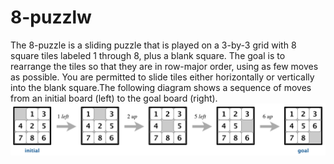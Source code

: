 # 8-puzzlw
The 8-puzzle is a sliding puzzle that is played on a 3-by-3 grid with 8 square tiles labeled 1 through 8, plus a blank square. The goal is to rearrange the tiles so that they are in row-major order, using as few moves as possible. You are permitted to slide tiles either horizontally or vertically into the blank square.The following diagram shows a sequence of moves from an initial board (left) to the goal board (right).
![8-puzzel solved](https://github.com/rajan9519/images/blob/master/puzzel.png)
